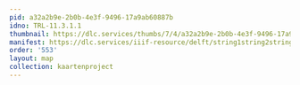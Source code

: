 ```yaml
---
pid: a32a2b9e-2b0b-4e3f-9496-17a9ab60887b
idno: TRL-11.3.1.1
thumbnail: https://dlc.services/thumbs/7/4/a32a2b9e-2b0b-4e3f-9496-17a9ab60887b/full/400,339/0/default.jpg
manifest: https://dlc.services/iiif-resource/delft/string1string2string3/kaartenproject-2007/TRL-11.3.1.1
order: '553'
layout: map
collection: kaartenproject
---
```


